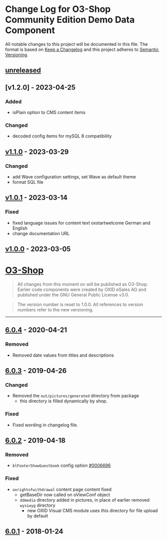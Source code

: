 # Change Log for O3-Shop Community Edition Demo Data Component

All notable changes to this project will be documented in this file.
The format is based on [Keep a Changelog](http://keepachangelog.com/)
and this project adheres to [Semantic Versioning](http://semver.org/).

## [unreleased]

## [v1.2.0] - 2023-04-25

### Added
- isPlain option to CMS content items

### Changed
- decoded config items for mySQL 8 compatibility

## [v1.1.0] - 2023-03-29

### Changed
- add Wave configuration settings, set Wave as default theme
- format SQL file

## [v1.0.1] - 2023-03-14

### Fixed
- fixed language issues for content text oxstartwelcome German and English
- change documentation URL

## [v1.0.0] - 2023-03-05

# [O3-Shop]

> All changes from this moment on will be published as O3-Shop.
> Earlier code components were created by OXID eSales AG and published under the GNU General Public License v3.0.

> The version number is reset to 1.0.0. All references to version numbers refer to the new versioning.

* * * * * * * * * *

## [6.0.4] - 2020-04-21

### Removed
- Removed date values from titles and descriptions

## [6.0.3] - 2019-04-26

### Changed
- Removed the `out/pictures/generated` directory from package
    - this directory is filled dynamically by shop.

### Fixed
- Fixed wording in changelog file.

## [6.0.2] - 2019-04-18

### Removed
- `blFooterShowGuestbook` config option [#0006696](https://bugs.oxid-esales.com/view.php?id=6696)

### Fixed
- `oxrightofwithdrawal` content page content fixed
    - getBaseDir now called on oViewConf object
    - `ddmedia` directory added in pictures, in place of earlier removed `wysiwyg` directory
        - new OXID Visual CMS module uses this directory for file upload by default

## [6.0.1] - 2018-01-24

[unreleased]: https://gitlab.o3-shop.com/o3/shop_demodata_ce/compare/v1.1.0...b-1.0
[v1.1.0]: https://gitlab.o3-shop.com/o3/shop_demodata_ce/compare/v1.0.1...v1.1.0
[v1.0.1]: https://gitlab.o3-shop.com/o3/shop_demodata_ce/compare/v1.0.0...v1.0.1
[v1.0.0]: https://gitlab.o3-shop.com/o3/shop_demodata_ce/-/tags/v1.0.0
[O3-Shop]: https://www.o3-shop.com/
[6.0.4]: https://github.com/OXID-eSales/oxideshop_demodata_ce/compare/v6.0.3...HEAD
[6.0.3]: https://github.com/OXID-eSales/oxideshop_demodata_ce/compare/v6.0.2...v6.0.3
[6.0.2]: https://github.com/OXID-eSales/oxideshop_demodata_ce/compare/v6.0.1...v6.0.2
[6.0.1]: https://github.com/OXID-eSales/oxideshop_demodata_ce/compare/v6.0.0...v6.0.1
